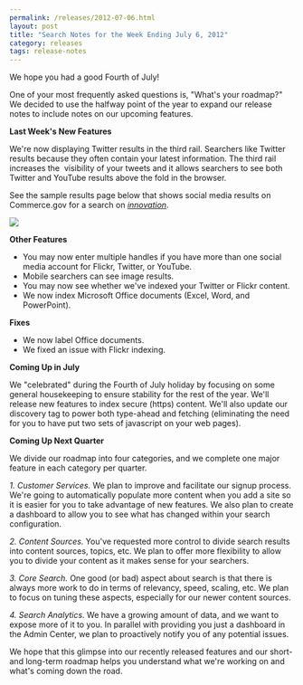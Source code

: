 ```yaml
---
permalink: /releases/2012-07-06.html
layout: post
title: "Search Notes for the Week Ending July 6, 2012"
category: releases
tags: release-notes
---
```

<p>We hope you had a good Fourth of July!</p>
<p>One of your most frequently asked questions is, "What's your roadmap?" We decided to use the halfway point of the year to expand our release notes to include notes on our upcoming features.</p>
<p><strong>Last Week's New Features</strong></p>
<p>We're now displaying Twitter results in the third rail. Searchers like Twitter results because they often contain your latest information. The third rail increases the  visibility of your tweets and it allows searchers to see both Twitter and YouTube results above the fold in the browser.</p>
<p>See the sample results page below that shows social media results on Commerce.gov for a search on<em> <a href="http://search.commerce.gov/search?query=innovation&amp;affiliate=commerce.gov">innovation</a></em>.</p>
<p><img src="https://9fddeb862c037f6d2190-f1564c64756a8cfee25b6b19953b1d23.ssl.cf2.rackcdn.com/tumblr_m71vk4FInR1qid15q.jpg"/></p>
<p><strong>Other Features</strong></p>
<ul><li>You may now enter multiple handles if you have more than one social media account for Flickr, Twitter, or YouTube.</li>
<li>Mobile searchers can see image results.</li>
<li>You may now see whether we've indexed your Twitter or Flickr content.</li>
<li>We now index Microsoft Office documents (Excel, Word, and PowerPoint).</li>
</ul><p><strong>Fixes</strong></p>
<ul><li>We now label Office documents.</li>
<li>We fixed an issue with Flickr indexing.</li>
</ul><p><strong>Coming Up in July</strong></p>
<p>We "celebrated" during the Fourth of July holiday by focusing on some general housekeeping to ensure stability for the rest of the year. We'll release new features to index secure (https) content. We'll also update our discovery tag to power both type-ahead and fetching (eliminating the need for you to have put two sets of javascript on your web pages).</p>
<p><strong>Coming Up Next Quarter</strong></p>
<p>We divide our roadmap into four categories, and we complete one major feature in each category per quarter.</p>
<p><em>1. Customer Services. </em>We plan to improve and facilitate our signup process. We're going to automatically populate more content when you add a site so it is easier for you to take advantage of new features. We also plan to create a dashboard to allow you to see what has changed within your search configuration.</p>
<p><em>2. Content Sources. </em>You've requested more control to divide search results into content sources, topics, etc. We plan to offer more flexibility to allow you to divide your content as it makes sense for your searchers.</p>
<p><em>3. Core Search. </em>One good (or bad) aspect about search is that there is always more work to do in terms of relevancy, speed, scaling, etc. We plan to focus on tuning these aspects, especially for our newer content sources.</p>
<p><em>4. Search Analytics. </em>We have a growing amount of data, and we want to expose more of it to you. In parallel with providing you just a dashboard in the Admin Center, we plan to proactively notify you of any potential issues.</p>
<p>We hope that this glimpse into our recently released features and our short- and long-term roadmap helps you understand what we're working on and what's coming down the road.</p>
